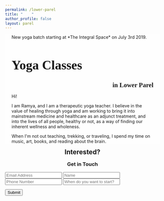 ```yaml
---
permalink: /lower-parel
title: "    "
author_profile: false
layout: parel
---
```


  <div class="parel-column parel-column-left" style="background-color: rgba(255,255,255,0.4);">
  
  <div style="padding-left: 1.5em; padding-right: 1.5em;">
  New yoga batch starting at *The Integral Space* on July 3rd 2019.
  
  <h1 style="font-family:'Crimson Text', serif;font-size:3em;">Yoga Classes</h1>
  <h1 style="font-size:1.5em;font-family:'Crimson Text', serif;text-align:right;">in Lower Parel</h1>
  
  Hi!

  I am Ramya, and I am a therapeutic yoga teacher. I believe in the value of healing through yoga and am working to bring it into mainstream medicine and healthcare as an adjunct treatment, and into the lives of all people, healthy or not, as a way of finding our inherent wellness and wholeness.

  When I'm not out teaching, trekking, or traveling, I spend my time on music, art, books, and reading about the brain.

  <!---<figure class="align-center">
  <a href="https://instagram.com/ramyapillutla"><img class="img-responsive" style="max-width:700px;align:center;" src="/assets/images/me.jpg" alt></a>
  </figure>--->
  </div>
  </div>

  <div class="parel-column parel-column-right">
  <iframe name="hidden_iframe" id="hidden_iframe" style="display:none;"
  onload="if(submitted) {window.location='/thankyou';}"></iframe>

  <form method="post" class="parel-form" action="https://docs.google.com/forms/d/e/1FAIpQLSe7gUJ01ce1e1aaOkLM6pY8dKc5A1eROdc5oKzwLxOCOZezXw/formResponse" target="hidden_iframe" onsubmit="submitted=true;">
  <h2 style="text-align:center; margin-top:0.5em;">Interested?</h2>
  <h3 style="text-align:center; margin-top:0.2em;">Get in Touch</h3>
  <!---<label>Your Email ID</label>--->
  <input name="emailAddress" type="email" placeholder="Email Address" required>

  <!---<label>Name:</label>--->
  <input name="entry.1242451957" type="text" placeholder="Name" required>

  <!---<label>Phone Number:</label>--->
  <input name="entry.1364385227" type="text" placeholder="Phone Number" required>

  <!---<label>Date of joining:</label>--->
  <input name="entry.752416859" type="text" placeholder="When do you want to start?" >

  <button class="btn btn--large" type="submit">Submit</button>

  </form>
  </div>